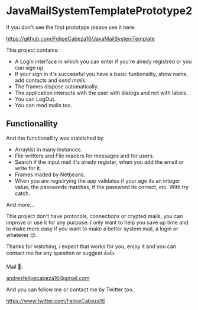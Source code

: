 # JavaMailSystemTemplatePrototype2


If you don't see the first prototype please see it here:

https://github.com/FelipeCabeza16/JavaMailSystemTemplate


This project contains:

* A LogIn interface in which you can enter if you're alredy registred or you can sign up.
* If your sign in it's successful you have a basic funtionality, show name, add contacts and *send mails*.
* The frames dispose automatically.
* The application interacts with the user with dialogs and not with labels.
* You can LogOut.
* You can read mails too.

## Functionallity

And the functionallity was stablished by.

* Arraylist in many instances.
* File writters and File readers for messages and for users.
* Search if the input mail it's alredy register, when you add the email or write for it. 
* Frames maded by Netbeans.
* When you are registrying the app validates if your age its an integer value, the passwords matches, if the password its correct, etc. With try catch.

And more...

This project don't have protocols, connections or crypted mails, you can improve or use it for any purpose.
I only want to help you save up time and to make more easy if you want to make a better system mail, a login or whatever 😉.

Thanks for watching, i expect that works for you, enjoy it and you can contact me for any question or suggest :+1::+1:.

Mail 📨: 

andresfelipecabeza16@gmail.com

And you can follow me or contact me by Twitter too.

https://www.twitter.com/FelipeCabeza16
